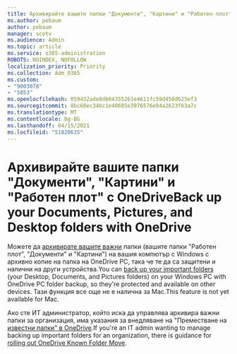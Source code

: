 ```yaml
---
title: Архивирайте вашите папки "Документи", "Картини" и "Работен плот" с OneDrive
ms.author: pebaum
author: pebaum
manager: scotv
ms.audience: Admin
ms.topic: article
ms.service: o365-administration
ROBOTS: NOINDEX, NOFOLLOW
localization_priority: Priority
ms.collection: Adm_O365
ms.custom:
- "9003078"
- "5853"
ms.openlocfilehash: 059432ade8db04355261e4611fc59d450d625ef3
ms.sourcegitcommit: 8bc60ec34bc1e40685e3976576e04a2623f63a7c
ms.translationtype: MT
ms.contentlocale: bg-BG
ms.lasthandoff: 04/15/2021
ms.locfileid: "51820635"
---
```

# <a name="back-up-your-documents-pictures-and-desktop-folders-with-onedrive"></a><span data-ttu-id="c7087-102">Архивирайте вашите папки "Документи", "Картини" и "Работен плот" с OneDrive</span><span class="sxs-lookup"><span data-stu-id="c7087-102">Back up your Documents, Pictures, and Desktop folders with OneDrive</span></span>

<span data-ttu-id="c7087-103">Можете да [архивирате вашите важни](https://support.office.com/article/d61a7930-a6fb-4b95-b28a-6552e77c3057)  папки (вашите папки "Работен плот", "Документи" и "Картини") на вашия компютър с Windows с архивно копие на папка на OneDrive PC, така че те да са защитени и налични на други устройства.</span><span class="sxs-lookup"><span data-stu-id="c7087-103">You can [back up your important folders](https://support.office.com/article/d61a7930-a6fb-4b95-b28a-6552e77c3057)  (your Desktop, Documents, and Pictures folders) on your Windows PC with OneDrive PC folder backup, so they're protected and available on other devices.</span></span> <span data-ttu-id="c7087-104">Тази функция все още не е налична за Mac.</span><span class="sxs-lookup"><span data-stu-id="c7087-104">This feature is not yet available for Mac.</span></span>  

<span data-ttu-id="c7087-105">Ако сте ИТ администратор, който иска да управлява архивира важни папки за организация, има указания за внедляване на "Преместване на [известни папки" в OneDrive](https://docs.microsoft.com/onedrive/redirect-known-folders).</span><span class="sxs-lookup"><span data-stu-id="c7087-105">If you're an IT admin wanting to manage backing up important folders for an organization, there is guidance for [rolling out OneDrive Known Folder Move](https://docs.microsoft.com/onedrive/redirect-known-folders).</span></span>
